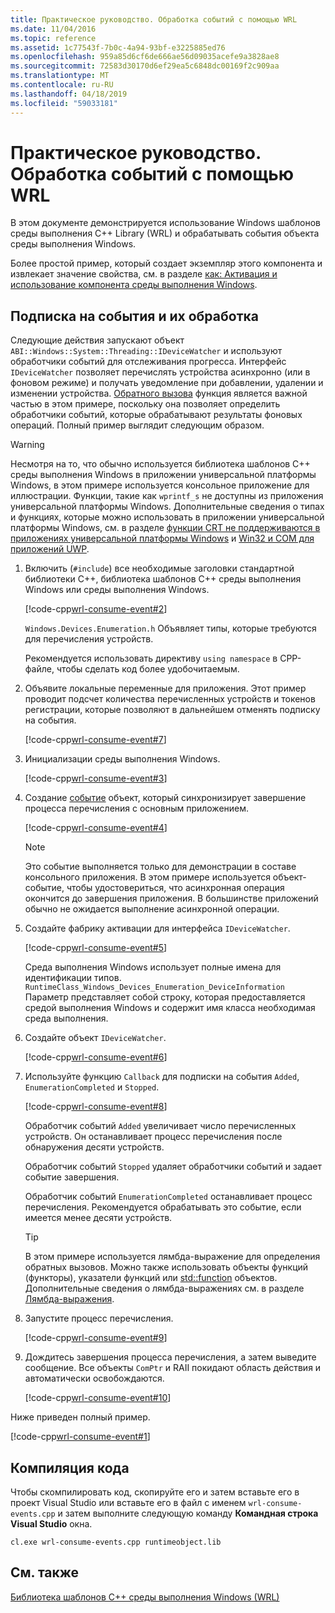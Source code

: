 ```yaml
---
title: Практическое руководство. Обработка событий с помощью WRL
ms.date: 11/04/2016
ms.topic: reference
ms.assetid: 1c77543f-7b0c-4a94-93bf-e3225885ed76
ms.openlocfilehash: 959a85d6cf6de666ae56d09035acefe9a3828ae8
ms.sourcegitcommit: 72583d30170d6ef29ea5c6848dc00169f2c909aa
ms.translationtype: MT
ms.contentlocale: ru-RU
ms.lasthandoff: 04/18/2019
ms.locfileid: "59033181"
---
```

# <a name="how-to-handle-events-using-wrl"></a>Практическое руководство. Обработка событий с помощью WRL

В этом документе демонстрируется использование Windows шаблонов среды выполнения C++ Library (WRL) и обрабатывать события объекта среды выполнения Windows.

Более простой пример, который создает экземпляр этого компонента и извлекает значение свойства, см. в разделе [как: Активация и использование компонента среды выполнения Windows](how-to-activate-and-use-a-windows-runtime-component-using-wrl.md).

## <a name="subscribing-to-and-handling-events"></a>Подписка на события и их обработка

Следующие действия запускают объект `ABI::Windows::System::Threading::IDeviceWatcher` и используют обработчики событий для отслеживания прогресса. Интерфейс `IDeviceWatcher` позволяет перечислять устройства асинхронно (или в фоновом режиме) и получать уведомление при добавлении, удалении и изменении устройства. [Обратного вызова](callback-function-wrl.md) функция является важной частью в этом примере, поскольку она позволяет определить обработчики событий, которые обрабатывают результаты фоновых операций. Полный пример выглядит следующим образом.

> [!WARNING]
> Несмотря на то, что обычно используется библиотека шаблонов C++ среды выполнения Windows в приложении универсальной платформы Windows, в этом примере используется консольное приложение для иллюстрации. Функции, такие как `wprintf_s` не доступны из приложения универсальной платформы Windows. Дополнительные сведения о типах и функциях, которые можно использовать в приложении универсальной платформы Windows, см. в разделе [функции CRT не поддерживаются в приложениях универсальной платформы Windows](../../cppcx/crt-functions-not-supported-in-universal-windows-platform-apps.md) и [Win32 и COM для приложений UWP](/uwp/win32-and-com/win32-and-com-for-uwp-apps).

1. Включить (`#include`) все необходимые заголовки стандартной библиотеки C++, библиотека шаблонов C++ среды выполнения Windows или среды выполнения Windows.

   [!code-cpp[wrl-consume-event#2](../codesnippet/CPP/how-to-handle-events-using-wrl_1.cpp)]

   `Windows.Devices.Enumeration.h` Объявляет типы, которые требуются для перечисления устройств.

   Рекомендуется использовать директиву `using namespace` в CPP-файле, чтобы сделать код более удобочитаемым.

2. Объявите локальные переменные для приложения. Этот пример проводит подсчет количества перечисленных устройств и токенов регистрации, которые позволяют в дальнейшем отменять подписку на события.

   [!code-cpp[wrl-consume-event#7](../codesnippet/CPP/how-to-handle-events-using-wrl_2.cpp)]

3. Инициализации среды выполнения Windows.

   [!code-cpp[wrl-consume-event#3](../codesnippet/CPP/how-to-handle-events-using-wrl_3.cpp)]

4. Создание [событие](event-class-wrl.md) объект, который синхронизирует завершение процесса перечисления с основным приложением.

   [!code-cpp[wrl-consume-event#4](../codesnippet/CPP/how-to-handle-events-using-wrl_4.cpp)]

   > [!NOTE]
   > Это событие выполняется только для демонстрации в составе консольного приложения. В этом примере используется объект-событие, чтобы удостовериться, что асинхронная операция окончится до завершения приложения. В большинстве приложений обычно не ожидается выполнение асинхронной операции.

5. Создайте фабрику активации для интерфейса `IDeviceWatcher`.

   [!code-cpp[wrl-consume-event#5](../codesnippet/CPP/how-to-handle-events-using-wrl_5.cpp)]

   Среда выполнения Windows использует полные имена для идентификации типов. `RuntimeClass_Windows_Devices_Enumeration_DeviceInformation` Параметр представляет собой строку, которая предоставляется средой выполнения Windows и содержит имя класса необходимая среда выполнения.

6. Создайте объект `IDeviceWatcher`.

   [!code-cpp[wrl-consume-event#6](../codesnippet/CPP/how-to-handle-events-using-wrl_6.cpp)]

7. Используйте функцию `Callback` для подписки на события `Added`, `EnumerationCompleted` и `Stopped`.

   [!code-cpp[wrl-consume-event#8](../codesnippet/CPP/how-to-handle-events-using-wrl_7.cpp)]

   Обработчик событий `Added` увеличивает число перечисленных устройств. Он останавливает процесс перечисления после обнаружения десяти устройств.

   Обработчик событий `Stopped` удаляет обработчики событий и задает событие завершения.

   Обработчик событий `EnumerationCompleted` останавливает процесс перечисления. Рекомендуется обрабатывать это событие, если имеется менее десяти устройств.

   > [!TIP]
   > В этом примере используется лямбда-выражение для определения обратных вызовов. Можно также использовать объекты функций (функторы), указатели функций или [std::function](../../standard-library/function-class.md) объектов. Дополнительные сведения о лямбда-выражениях см. в разделе [Лямбда-выражения](../../cpp/lambda-expressions-in-cpp.md).

8. Запустите процесс перечисления.

   [!code-cpp[wrl-consume-event#9](../codesnippet/CPP/how-to-handle-events-using-wrl_8.cpp)]

9. Дождитесь завершения процесса перечисления, а затем выведите сообщение. Все объекты `ComPtr` и RAII покидают область действия и автоматически освобождаются.

   [!code-cpp[wrl-consume-event#10](../codesnippet/CPP/how-to-handle-events-using-wrl_9.cpp)]

Ниже приведен полный пример.

[!code-cpp[wrl-consume-event#1](../codesnippet/CPP/how-to-handle-events-using-wrl_10.cpp)]

## <a name="compiling-the-code"></a>Компиляция кода

Чтобы скомпилировать код, скопируйте его и затем вставьте его в проект Visual Studio или вставьте его в файл с именем `wrl-consume-events.cpp` и затем выполните следующую команду **Командная строка Visual Studio** окна.

`cl.exe wrl-consume-events.cpp runtimeobject.lib`

## <a name="see-also"></a>См. также

[Библиотека шаблонов C++ среды выполнения Windows (WRL)](windows-runtime-cpp-template-library-wrl.md)